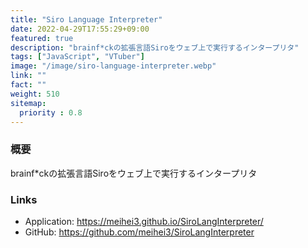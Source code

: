 ```yaml
---
title: "Siro Language Interpreter"
date: 2022-04-29T17:55:29+09:00
featured: true
description: "brainf*ckの拡張言語Siroをウェブ上で実行するインタープリタ"
tags: ["JavaScript", "VTuber"]
image: "/image/siro-language-interpreter.webp"
link: ""
fact: ""
weight: 510
sitemap:
  priority : 0.8
---
```


### 概要
brainf*ckの拡張言語Siroをウェブ上で実行するインタープリタ

### Links
- Application: https://meihei3.github.io/SiroLangInterpreter/
- GitHub: https://github.com/meihei3/SiroLangInterpreter
